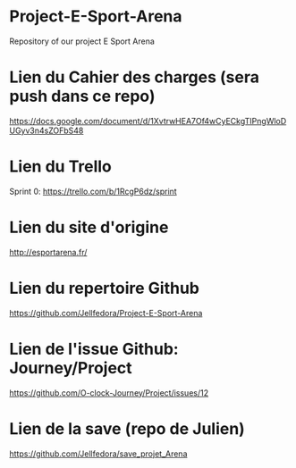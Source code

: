 # Project-E-Sport-Arena
Repository of our project E Sport Arena

# Lien du Cahier des charges (sera push dans ce repo)
https://docs.google.com/document/d/1XvtrwHEA7Of4wCyECkgTIPngWloDUGyv3n4sZOFbS48

# Lien du Trello
Sprint 0: https://trello.com/b/1RcgP6dz/sprint

# Lien du site d'origine
http://esportarena.fr/

# Lien du repertoire Github
https://github.com/Jellfedora/Project-E-Sport-Arena

# Lien de l'issue Github: Journey/Project
https://github.com/O-clock-Journey/Project/issues/12

# Lien de la save (repo de Julien)
https://github.com/Jellfedora/save_projet_Arena
